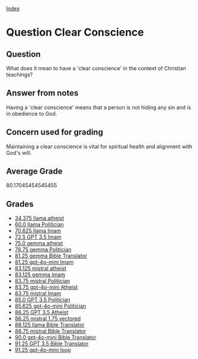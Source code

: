 
[Index](../../index.md)
# Question Clear Conscience
## Question
What does it mean to have a 'clear conscience' in the context of Christian teachings?

## Answer from notes
Having a 'clear conscience' means that a person is not hiding any sin and is in obedience to God.

## Concern used for grading
Maintaining a clear conscience is vital for spiritual health and alignment with God's will.

## Average Grade
80.17045454545455

## Grades
 * [34.375 llama atheist](../answers/llama_atheist/Clear_Conscience.md)
 * [60.0 llama Politician](../answers/llama_Politician/Clear_Conscience.md)
 * [70.625 llama Imam](../answers/llama_Imam/Clear_Conscience.md)
 * [72.5 GPT 3.5 Imam](../answers/GPT_3.5_Imam/Clear_Conscience.md)
 * [75.0 gemma atheist](../answers/gemma_atheist/Clear_Conscience.md)
 * [78.75 gemma Politician](../answers/gemma_Politician/Clear_Conscience.md)
 * [81.25 gemma Bible Translator](../answers/gemma_Bible_Translator/Clear_Conscience.md)
 * [81.25 gpt-4o-mini Imam](../answers/gpt-4o-mini_Imam/Clear_Conscience.md)
 * [83.125 mistral atheist](../answers/mistral_atheist/Clear_Conscience.md)
 * [83.125 gemma Imam](../answers/gemma_Imam/Clear_Conscience.md)
 * [83.75 mistral Politician](../answers/mistral_Politician/Clear_Conscience.md)
 * [83.75 gpt-4o-mini Atheist](../answers/gpt-4o-mini_Atheist/Clear_Conscience.md)
 * [83.75 mistral Imam](../answers/mistral_Imam/Clear_Conscience.md)
 * [85.0 GPT 3.5 Politician](../answers/GPT_3.5_Politician/Clear_Conscience.md)
 * [85.625 gpt-4o-mini Politician](../answers/gpt-4o-mini_Politician/Clear_Conscience.md)
 * [86.25 GPT 3.5 Atheist](../answers/GPT_3.5_Atheist/Clear_Conscience.md)
 * [86.25 mistral 1.75 vectored](../answers/mistral_1.75_vectored/Clear_Conscience.md)
 * [88.125 llama Bible Translator](../answers/llama_Bible_Translator/Clear_Conscience.md)
 * [88.75 mistral Bible Translator](../answers/mistral_Bible_Translator/Clear_Conscience.md)
 * [90.0 gpt-4o-mini Bible Translator](../answers/gpt-4o-mini_Bible_Translator/Clear_Conscience.md)
 * [91.25 GPT 3.5 Bible Translator](../answers/GPT_3.5_Bible_Translator/Clear_Conscience.md)
 * [91.25 gpt-4o-mini loop](../answers/gpt-4o-mini_loop/Clear_Conscience.md)
